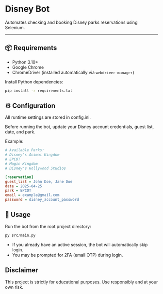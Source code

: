 # Disney Bot

Automates checking and booking Disney parks reservations using Selenium.

---

## 📦 Requirements

- Python 3.10+
- Google Chrome
- ChromeDriver (installed automatically via `webdriver-manager`)

Install Python dependencies:

```bash
pip install -r requirements.txt
```

## ⚙️ Configuration

All runtime settings are stored in config.ini.

Before running the bot, update your Disney account credentials, guest list, date, and park.

Example:

```ini
# Available Parks:
# Disney's Animal Kingdom
# EPCOT
# Magic Kingdom
# Disney's Hollywood Studios

[reservation]
guest_list = John Doe, Jane Doe
date = 2025-04-25
park = EPCOT
email = example@gmail.com
password = disney_account_password
```

## 🚀 Usage

Run the bot from the root project directory:

```py
py src/main.py
```

- If you already have an active session, the bot will automatically skip login.
- You may be prompted for 2FA (email OTP) during login.

## Disclaimer

This project is strictly for educational purposes. Use responsibly and at your own risk.

